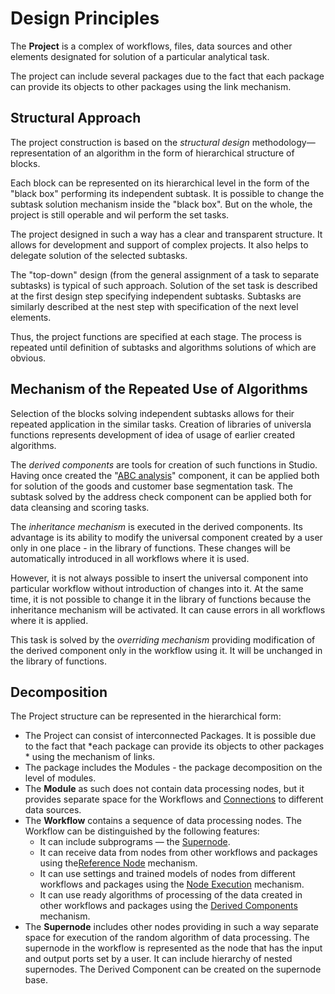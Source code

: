 # Design Principles

The **Project** is a complex of workflows, files, data sources and other elements designated for solution of a particular analytical task.

The project can include several packages due to the fact that each package can provide its objects to other packages using the link mechanism.

## Structural Approach

The project construction is based on the *structural design* methodology— representation of an algorithm in the form of hierarchical structure of blocks.

Each block can be represented on its hierarchical level in the form of the "black box" performing its independent subtask. It is possible to change the subtask solution mechanism inside the "black box". But on the whole, the project is still operable and wil perform the set tasks.

The project designed in such a way has a clear and transparent structure. It allows for development and support of complex projects. It also helps to delegate solution of the selected subtasks.

The "top-down" design (from the general assignment of a task to separate subtasks) is typical of such approach. Solution of the set task is described at the first design step specifying independent subtasks. Subtasks are similarly described at the nest step with specification of the next level elements.

Thus, the project functions are specified at each stage. The process is repeated until definition of subtasks and algorithms solutions of which are obvious.

## Mechanism of the Repeated Use of Algorithms

Selection of the blocks solving independent subtasks allows for their repeated application in the similar tasks. Creation of libraries of universla functions represents development of idea of usage of earlier created algorithms.

The *derived components* are tools for creation of such functions in Studio. Having once created the "[ABC analysis](https://wiki.loginom.ru/articles/abc-analysis.html)" component, it can be applied both for solution of the goods and customer base segmentation task. The subtask solved by the address check component can be applied both for data cleansing and scoring tasks.

The *inheritance mechanism* is executed in the derived components. Its advantage is its ability to modify the universal component created by a user only in one place - in the library of functions. These changes will be automatically introduced in all workflows where it is used.

However, it is not always possible to insert the universal component into particular workflow without introduction of changes into it. At the same time, it is not possible to change it in the library of functions because the inheritance mechanism will be activated. It can cause errors in all workflows where it is applied.

This task is solved by the *overriding mechanism* providing modification of the derived component only in the workflow using it. It will be unchanged in the library of functions.

## Decomposition

The Project structure can be represented in the hierarchical form:

* The Project can consist of interconnected Packages. It is possible due to the fact that *each package can provide its objects to other packages * using the mechanism of links.
* The package includes the Modules - the package decomposition on the level of modules.
* The **Module** as such does not contain data processing nodes, but it provides separate space for the Workflows and [Connections](../integration/connections/README.md) to different data sources.
* The **Workflow** contains a sequence of data processing nodes. The Workflow can be distinguished by the following features:
   * It can include subprograms — the [Supernode](../processors/control/submodel.md).
   * It can receive data from nodes from other workflows and packages using the[Reference Node](../processors/control/unit-link.md) mechanism.
   * It can use settings and trained models of nodes from different workflows and packages using the [Node Execution](../processors/control/execute-node.md) mechanism.
   * It can use ready algorithms of processing of the data created in other workflows and packages using the [Derived Components](../scenario/derived-component.html) mechanism.
* The **Supernode** includes other nodes providing in such a way separate space for execution of the random algorithm of data processing. The supernode in the workflow is represented as the node that has the input and output ports set by a user. It can include hierarchy of nested supernodes. The Derived Component can be created on the supernode base.
